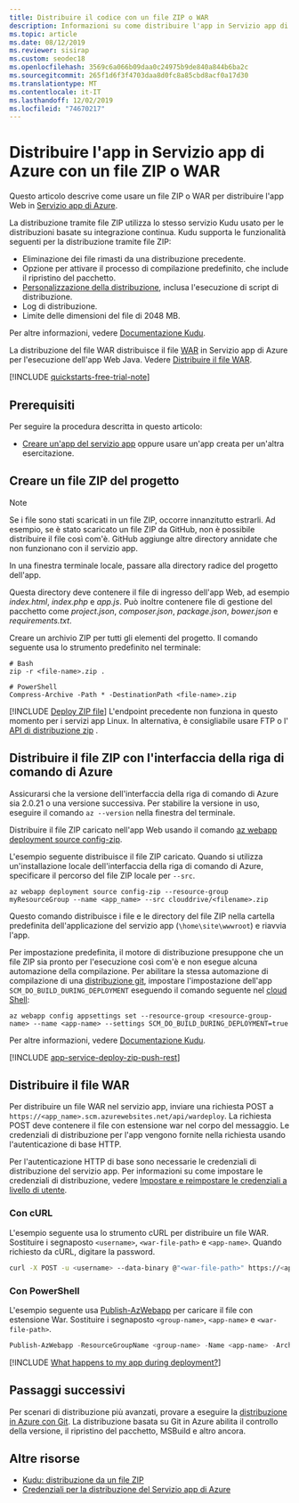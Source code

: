 ```yaml
---
title: Distribuire il codice con un file ZIP o WAR
description: Informazioni su come distribuire l'app in Servizio app di Azure con un file ZIP (o un file WAR per sviluppatori Java).
ms.topic: article
ms.date: 08/12/2019
ms.reviewer: sisirap
ms.custom: seodec18
ms.openlocfilehash: 3569c6a066b09daa0c24975b9de840a844b6ba2c
ms.sourcegitcommit: 265f1d6f3f4703daa8d0fc8a85cbd8acf0a17d30
ms.translationtype: MT
ms.contentlocale: it-IT
ms.lasthandoff: 12/02/2019
ms.locfileid: "74670217"
---
```

# <a name="deploy-your-app-to-azure-app-service-with-a-zip-or-war-file"></a>Distribuire l'app in Servizio app di Azure con un file ZIP o WAR

Questo articolo descrive come usare un file ZIP o WAR per distribuire l'app Web in [Servizio app di Azure](overview.md). 

La distribuzione tramite file ZIP utilizza lo stesso servizio Kudu usato per le distribuzioni basate su integrazione continua. Kudu supporta le funzionalità seguenti per la distribuzione tramite file ZIP: 

- Eliminazione dei file rimasti da una distribuzione precedente.
- Opzione per attivare il processo di compilazione predefinito, che include il ripristino del pacchetto.
- [Personalizzazione della distribuzione](https://github.com/projectkudu/kudu/wiki/Configurable-settings#repository-and-deployment-related-settings), inclusa l'esecuzione di script di distribuzione.  
- Log di distribuzione. 
- Limite delle dimensioni del file di 2048 MB.

Per altre informazioni, vedere [Documentazione Kudu](https://github.com/projectkudu/kudu/wiki/Deploying-from-a-zip-file).

La distribuzione del file WAR distribuisce il file [WAR](https://wikipedia.org/wiki/WAR_(file_format)) in Servizio app di Azure per l'esecuzione dell'app Web Java. Vedere [Distribuire il file WAR](#deploy-war-file).

[!INCLUDE [quickstarts-free-trial-note](../../includes/quickstarts-free-trial-note.md)]

## <a name="prerequisites"></a>Prerequisiti

Per seguire la procedura descritta in questo articolo:

* [Creare un'app del servizio app](/azure/app-service/) oppure usare un'app creata per un'altra esercitazione.

## <a name="create-a-project-zip-file"></a>Creare un file ZIP del progetto

>[!NOTE]
> Se i file sono stati scaricati in un file ZIP, occorre innanzitutto estrarli. Ad esempio, se è stato scaricato un file ZIP da GitHub, non è possibile distribuire il file così com'è. GitHub aggiunge altre directory annidate che non funzionano con il servizio app. 
>

In una finestra terminale locale, passare alla directory radice del progetto dell'app. 

Questa directory deve contenere il file di ingresso dell'app Web, ad esempio _index.html_, _index.php_ e _app.js_. Può inoltre contenere file di gestione del pacchetto come _project.json_, _composer.json_, _package.json_, _bower.json_ e _requirements.txt_.

Creare un archivio ZIP per tutti gli elementi del progetto. Il comando seguente usa lo strumento predefinito nel terminale:

```
# Bash
zip -r <file-name>.zip .

# PowerShell
Compress-Archive -Path * -DestinationPath <file-name>.zip
``` 

[!INCLUDE [Deploy ZIP file](../../includes/app-service-web-deploy-zip.md)]
L'endpoint precedente non funziona in questo momento per i servizi app Linux. In alternativa, è consigliabile usare FTP o l' [API di distribuzione zip](https://docs.microsoft.com/azure/app-service/containers/app-service-linux-faq#continuous-integration-and-deployment) .

## <a name="deploy-zip-file-with-azure-cli"></a>Distribuire il file ZIP con l'interfaccia della riga di comando di Azure

Assicurarsi che la versione dell'interfaccia della riga di comando di Azure sia 2.0.21 o una versione successiva. Per stabilire la versione in uso, eseguire il comando `az --version` nella finestra del terminale.

Distribuire il file ZIP caricato nell'app Web usando il comando [az webapp deployment source config-zip](/cli/azure/webapp/deployment/source?view=azure-cli-latest#az-webapp-deployment-source-config-zip).  

L'esempio seguente distribuisce il file ZIP caricato. Quando si utilizza un'installazione locale dell'interfaccia della riga di comando di Azure, specificare il percorso del file ZIP locale per `--src`.

```azurecli-interactive
az webapp deployment source config-zip --resource-group myResourceGroup --name <app_name> --src clouddrive/<filename>.zip
```

Questo comando distribuisce i file e le directory del file ZIP nella cartella predefinita dell'applicazione del servizio app (`\home\site\wwwroot`) e riavvia l'app.

Per impostazione predefinita, il motore di distribuzione presuppone che un file ZIP sia pronto per l'esecuzione così com'è e non esegue alcuna automazione della compilazione. Per abilitare la stessa automazione di compilazione di una [distribuzione git](deploy-local-git.md), impostare l'impostazione dell'app `SCM_DO_BUILD_DURING_DEPLOYMENT` eseguendo il comando seguente nel [cloud Shell](https://shell.azure.com):

```azurecli-interactive
az webapp config appsettings set --resource-group <resource-group-name> --name <app-name> --settings SCM_DO_BUILD_DURING_DEPLOYMENT=true
```



Per altre informazioni, vedere [Documentazione Kudu](https://github.com/projectkudu/kudu/wiki/Deploying-from-a-zip-file-or-url).

[!INCLUDE [app-service-deploy-zip-push-rest](../../includes/app-service-deploy-zip-push-rest.md)]  

## <a name="deploy-war-file"></a>Distribuire il file WAR

Per distribuire un file WAR nel servizio app, inviare una richiesta POST a `https://<app_name>.scm.azurewebsites.net/api/wardeploy`. La richiesta POST deve contenere il file con estensione war nel corpo del messaggio. Le credenziali di distribuzione per l'app vengono fornite nella richiesta usando l'autenticazione di base HTTP.

Per l'autenticazione HTTP di base sono necessarie le credenziali di distribuzione del servizio app. Per informazioni su come impostare le credenziali di distribuzione, vedere [Impostare e reimpostare le credenziali a livello di utente](deploy-configure-credentials.md#userscope).

### <a name="with-curl"></a>Con cURL

L'esempio seguente usa lo strumento cURL per distribuire un file WAR. Sostituire i segnaposto `<username>`, `<war-file-path>` e `<app-name>`. Quando richiesto da cURL, digitare la password.

```bash
curl -X POST -u <username> --data-binary @"<war-file-path>" https://<app_name>.scm.azurewebsites.net/api/wardeploy
```

### <a name="with-powershell"></a>Con PowerShell

L'esempio seguente usa [Publish-AzWebapp](/powershell/module/az.websites/publish-azwebapp) per caricare il file con estensione War. Sostituire i segnaposto `<group-name>`, `<app-name>` e `<war-file-path>`.

```powershell
Publish-AzWebapp -ResourceGroupName <group-name> -Name <app-name> -ArchivePath <war-file-path>
```

[!INCLUDE [What happens to my app during deployment?](../../includes/app-service-deploy-atomicity.md)]

## <a name="next-steps"></a>Passaggi successivi

Per scenari di distribuzione più avanzati, provare a eseguire la [distribuzione in Azure con Git](deploy-local-git.md). La distribuzione basata su Git in Azure abilita il controllo della versione, il ripristino del pacchetto, MSBuild e altro ancora.

## <a name="more-resources"></a>Altre risorse

* [Kudu: distribuzione da un file ZIP](https://github.com/projectkudu/kudu/wiki/Deploying-from-a-zip-file)
* [Credenziali per la distribuzione del Servizio app di Azure](deploy-ftp.md)
